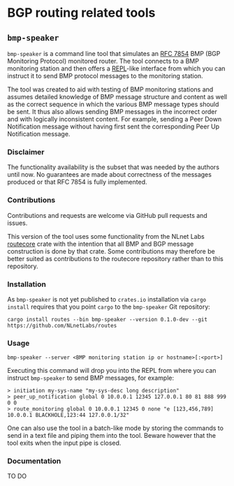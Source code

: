 # BGP routing related tools

## `bmp-speaker`

`bmp-speaker` is a command line tool that simulates an [RFC 7854](https://datatracker.ietf.org/doc/rfc7854/) BMP (BGP Monitoring Protocol) monitored router. The tool connects to a BMP monitoring station and then offers a [REPL](https://www.digitalocean.com/community/tutorials/what-is-repl)-like interface from which you can instruct it to send BMP protocol messages to the monitoring station.

The tool was created to aid with testing of BMP monitoring stations and assumes detailed knowledge of BMP message structure and content as well as the correct sequence in which the various BMP message types should be sent. It thus also allows sending BMP messages in the incorrect order and with logically inconsistent content. For example, sending a Peer Down Notification message without having first sent the corresponding Peer Up Notification message.

### Disclaimer

The functionality availability is the subset that was needed by the authors until now. No guarantees are made about correctness of the messages produced or that RFC 7854 is fully implemented.

### Contributions

Contributions and requests are welcome via GitHub pull requests and issues.

This version of the tool uses some functionality from the NLnet Labs [routecore](https://github.com/NLnetLabs/routecore/) crate with the intention that all BMP and BGP message construction is done by that crate. Some contributions may therefore be better suited as contributions to the routecore repository rather than to this repository.

### Installation

As `bmp-speaker` is not yet published to `crates.io` installation via `cargo install` requires that you point `cargo` to the `bmp-speaker` Git repository:

```
cargo install routes --bin bmp-speaker --version 0.1.0-dev --git https://github.com/NLnetLabs/routes
```

### Usage

```
bmp-speaker --server <BMP monitoring station ip or hostname>[:<port>]
```

Executing this command will drop you into the REPL from where you can instruct `bmp-speaker` to send BMP messages, for example:

```
> initiation my-sys-name "my-sys-desc long description"
> peer_up_notification global 0 10.0.0.1 12345 127.0.0.1 80 81 888 999 0 0
> route_monitoring global 0 10.0.0.1 12345 0 none "e [123,456,789] 10.0.0.1 BLACKHOLE,123:44 127.0.0.1/32"
```

One can also use the tool in a batch-like mode by storing the commands to send in a text file and piping them into the tool. Beware however that the tool exits when the input pipe is closed.

### Documentation

TO DO